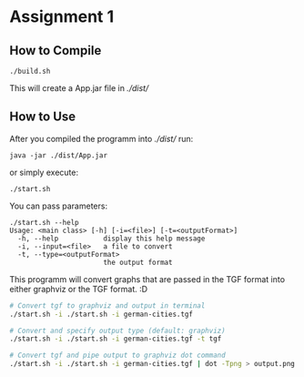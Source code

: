 # Assignment 1
## How to Compile
```
./build.sh
```
This will create a App.jar file in *./dist/*
## How to Use
After you compiled the programm into *./dist/* run: 
```
java -jar ./dist/App.jar
```
or simply execute:
```
./start.sh
```
You can pass parameters:
```
./start.sh --help
Usage: <main class> [-h] [-i=<file>] [-t=<outputFormat>]
  -h, --help           display this help message
  -i, --input=<file>   a file to convert
  -t, --type=<outputFormat>
                       the output format
```
This programm will convert graphs that are passed in the TGF format into either graphviz or the TGF format. :D
```bash
# Convert tgf to graphviz and output in terminal
./start.sh -i ./start.sh -i german-cities.tgf

# Convert and specify output type (default: graphviz)
./start.sh -i ./start.sh -i german-cities.tgf -t tgf

# Convert tgf and pipe output to graphviz dot command
./start.sh -i ./start.sh -i german-cities.tgf | dot -Tpng > output.png
```